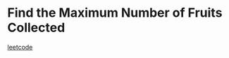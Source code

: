 Find the Maximum Number of Fruits Collected
===========================================
[leetcode](https://leetcode.com/problems/find-the-maximum-number-of-fruits-collected)
